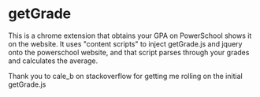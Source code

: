 # getGrade
This is a chrome extension that obtains your GPA on PowerSchool shows it on the website. It uses "content scripts" to inject getGrade.js and jquery onto the powerschool website, and that script parses through your grades and calculates the average.

Thank you to cale_b on stackoverflow for getting me rolling on the initial getGrade.js
